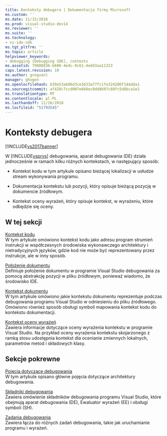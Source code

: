 ```yaml
---
title: Konteksty debugera | Dokumentacja firmy Microsoft
ms.custom: ''
ms.date: 11/15/2016
ms.prod: visual-studio-dev14
ms.reviewer: ''
ms.suite: ''
ms.technology:
- vs-ide-sdk
ms.tgt_pltfrm: ''
ms.topic: article
helpviewer_keywords:
- debugging [Debugging SDK], contexts
ms.assetid: 79808036-b680-4e4c-9c61-4ed43aa11323
caps.latest.revision: 10
ms.author: gregvanl
manager: ghogen
ms.openlocfilehash: b39e53ab06d3ce1633a77fc1fe324206f144dda1
ms.sourcegitcommit: af428c7ccd007e668ec0dd8697c88fc5d8bca1e2
ms.translationtype: MT
ms.contentlocale: pl-PL
ms.lasthandoff: 11/16/2018
ms.locfileid: "51793545"
---
```

# <a name="debugger-contexts"></a>Konteksty debugera
[!INCLUDE[vs2017banner](../../includes/vs2017banner.md)]

W [!INCLUDE[vsprvs](../../includes/vsprvs-md.md)] debugowania, aparat debugowania (DE) działa jednocześnie w ramach kilku różnych kontekstach, w następujący sposób:  
  
-   Kontekst kodu w tym artykule opisano bieżącej lokalizacji w usłudze stream wykonywania programu.  
  
-   Dokumentacja kontekstu lub pozycji, który opisuje bieżącą pozycję w dokumencie źródłowym.  
  
-   Kontekst oceny wyrażeń, który opisuje kontekst, w wyrażeniu, które odbędzie się oceny.  
  
## <a name="in-this-section"></a>W tej sekcji  
 [Kontekst kodu](../../extensibility/debugger/code-context.md)  
 W tym artykule omówiono kontekst kodu jako adresu program strumień instrukcji w współczesnych środowiska wykonawczego architektury i nietradycyjnych języków, gdzie kod nie może być reprezentowany przez instrukcje, ale w inny sposób.  
  
 [Położenie dokumentu](../../extensibility/debugger/document-position.md)  
 Definiuje położenie dokumentu w programie Visual Studio debugowania za pomocą abstrakcję pozycji w pliku źródłowym, ponieważ wiadomo, że środowisko IDE.  
  
 [Kontekst dokumentu](../../extensibility/debugger/document-context.md)  
 W tym artykule omówiono jakie kontekstu dokumentu reprezentuje podczas debugowania programu Visual Studio w odniesieniu do pliku źródłowego. Omówiono również sposób obsługi symboli mapowania kontekst kodu do kontekstu dokumentacji.  
  
 [Kontekst oceny wyrażeń](../../extensibility/debugger/expression-evaluation-context.md)  
 Zawiera informacje dotyczące oceny wyrażenia kontekstu w programie Visual Studio. Na przykład oceny wyrażenia kontekstu skojarzonego z ramką stosu udostępnia kontekst dla ocenianie zmiennych lokalnych, parametrów metod i składowych klasy.  
  
## <a name="related-sections"></a>Sekcje pokrewne  
 [Pojęcia dotyczące debugowania](../../extensibility/debugger/debugger-concepts.md)  
 W tym artykule opisano główne pojęcia dotyczące architektury debugowania.  
  
 [Składniki debugowania](../../extensibility/debugger/debugger-components.md)  
 Zawiera omówienie składników debugowania programu Visual Studio, które obejmują aparat debugowania (DE), Ewaluator wyrażeń (EE) i obsługi symboli (SH).  
  
 [Zadania debugowania](../../extensibility/debugger/debugging-tasks.md)  
 Zawiera łącza do różnych zadań debugowania, takie jak uruchamianie programu i wyrażeń.

